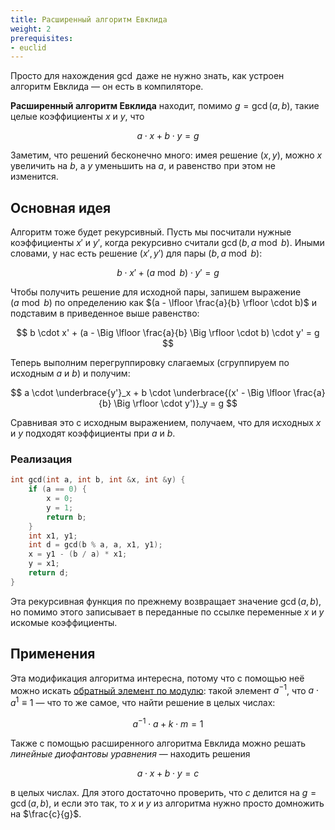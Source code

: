 ```yaml
---
title: Расширенный алгоритм Евклида
weight: 2
prerequisites:
- euclid
---
```


Просто для нахождения $\gcd$ даже не нужно знать, как устроен алгоритм Евклида — он есть в компиляторе.

**Расширенный алгоритм Евклида** находит, помимо $g = \gcd(a, b)$, такие целые коэффициенты $x$ и $y$, что

$$
a \cdot x + b \cdot y = g
$$

Заметим, что решений бесконечно много: имея решение $(x, y)$, можно $x$ увеличить на $b$, а $y$ уменьшить на $a$, и равенство при этом не изменится.

## Основная идея

Алгоритм тоже будет рекурсивный. Пусть мы посчитали нужные коэффициенты $x'$ и $y'$, когда рекурсивно считали $\gcd(b, a \bmod b)$. Иными словами, у нас есть решение $(x', y')$ для пары $(b, a \bmod b)$:

$$
b \cdot x' + (a \bmod b) \cdot y' = g
$$

Чтобы получить решение для исходной пары, запишем выражение $(a \bmod b)$ по определению как $(a - \lfloor \frac{a}{b} \rfloor \cdot b)$ и подставим в приведенное выше равенство:

$$
b \cdot x' + (a - \Big \lfloor \frac{a}{b} \Big \rfloor \cdot b) \cdot y' = g
$$

Теперь выполним перегруппировку слагаемых (сгруппируем по исходным $a$ и $b$) и получим:

$$
a \cdot \underbrace{y'}_x + b \cdot \underbrace{(x' - \Big \lfloor \frac{a}{b} \Big \rfloor \cdot y')}_y = g
$$

Сравнивая это с исходным выражением, получаем, что для исходных $x$ и $y$ подходят коэффициенты при $a$ и $b$.

### Реализация

```c++
int gcd(int a, int b, int &x, int &y) {
    if (a == 0) {
        x = 0;
        y = 1;
        return b;
    }
    int x1, y1;
    int d = gcd(b % a, a, x1, y1);
    x = y1 - (b / a) * x1;
    y = x1;
    return d;
}
```

Эта рекурсивная функция по прежнему возвращает значение $\gcd(a, b)$, но помимо этого записывает в переданные по ссылке переменные $x$ и $y$ искомые коэффициенты.

## Применения

Эта модификация алгоритма интересна, потому что с помощью неё можно искать [обратный элемент по модулю](../reciprocal): такой элемент $a^{-1}$, что $a \cdot a^{1} \equiv 1$ — что то же самое, что найти решение в целых числах:

$$
a^{-1} \cdot a + k \cdot m = 1
$$

Также с помощью расширенного алгоритма Евклида можно решать *линейные диофантовы уравнения* — находить решения

$$
a \cdot x + b \cdot y = c
$$

в целых числах. Для этого достаточно проверить, что $c$ делится на $g = \gcd(a, b)$, и если это так, то $x$ и $y$ из алгоритма нужно просто домножить на $\frac{c}{g}$.
